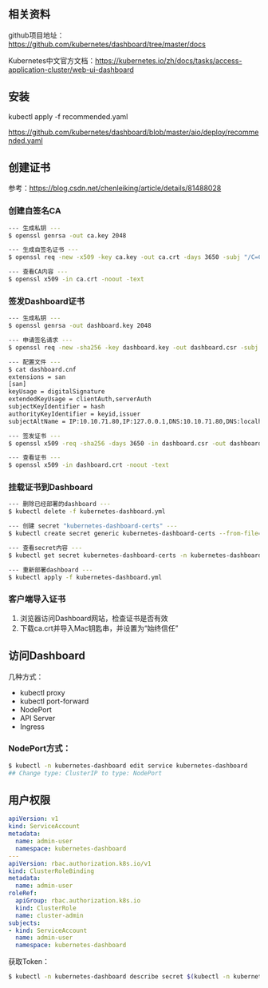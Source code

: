 ## 相关资料

github项目地址：https://github.com/kubernetes/dashboard/tree/master/docs

Kubernetes中文官方文档：https://kubernetes.io/zh/docs/tasks/access-application-cluster/web-ui-dashboard

## 安装

kubectl apply -f recommended.yaml

https://github.com/kubernetes/dashboard/blob/master/aio/deploy/recommended.yaml

## 创建证书

参考：https://blog.csdn.net/chenleiking/article/details/81488028

### 创建自签名CA

```sh
--- 生成私钥 ---
$ openssl genrsa -out ca.key 2048

--- 生成自签名证书 ---
$ openssl req -new -x509 -key ca.key -out ca.crt -days 3650 -subj "/C=CN/ST=HB/L=WH/O=DM/OU=YPT/CN=CA"

--- 查看CA内容 ---
$ openssl x509 -in ca.crt -noout -text
```

### 签发Dashboard证书

```sh
--- 生成私钥 ---
$ openssl genrsa -out dashboard.key 2048

--- 申请签名请求 ---
$ openssl req -new -sha256 -key dashboard.key -out dashboard.csr -subj "/C=CN/ST=HB/L=WH/O=DM/OU=YPT/CN=10.10.71.80"

--- 配置文件 ---
$ cat dashboard.cnf 
extensions = san
[san]
keyUsage = digitalSignature
extendedKeyUsage = clientAuth,serverAuth
subjectKeyIdentifier = hash
authorityKeyIdentifier = keyid,issuer
subjectAltName = IP:10.10.71.80,IP:127.0.0.1,DNS:10.10.71.80,DNS:localhost

--- 签发证书 ---
$ openssl x509 -req -sha256 -days 3650 -in dashboard.csr -out dashboard.crt -CA ca.crt -CAkey ca.key -CAcreateserial -extfile dashboard.cnf

--- 查看证书 ---
$ openssl x509 -in dashboard.crt -noout -text
```

### 挂载证书到Dashboard

```sh
--- 删除已经部署的dashboard ---
$ kubectl delete -f kubernetes-dashboard.yml 

--- 创建 secret "kubernetes-dashboard-certs" ---
$ kubectl create secret generic kubernetes-dashboard-certs --from-file="tls/dashboard.crt,tls/dashboard.key" -n kubernetes-dashboard

--- 查看secret内容 ---
$ kubectl get secret kubernetes-dashboard-certs -n kubernetes-dashboard -o yaml

--- 重新部署dashboard ---
$ kubectl apply -f kubernetes-dashboard.yml 
```

### 客户端导入证书

1. 浏览器访问Dashboard网站，检查证书是否有效
2. 下载ca.crt并导入Mac钥匙串，并设置为“始终信任”

## 访问Dashboard

几种方式：

- kubectl proxy
- kubectl port-forward
- NodePort
- API Server
- Ingress

### NodePort方式：

```sh
$ kubectl -n kubernetes-dashboard edit service kubernetes-dashboard
## Change type: ClusterIP to type: NodePort
```

## 用户权限

```yaml
apiVersion: v1
kind: ServiceAccount
metadata:
  name: admin-user
  namespace: kubernetes-dashboard
---
apiVersion: rbac.authorization.k8s.io/v1
kind: ClusterRoleBinding
metadata:
  name: admin-user
roleRef:
  apiGroup: rbac.authorization.k8s.io
  kind: ClusterRole
  name: cluster-admin
subjects:
- kind: ServiceAccount
  name: admin-user
  namespace: kubernetes-dashboard
```

获取Token：

```sh
$ kubectl -n kubernetes-dashboard describe secret $(kubectl -n kubernetes-dashboard get secret | grep admin-user | awk '{print $1}')
```